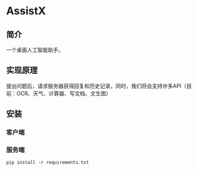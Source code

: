 # AssistX

## 简介 
一个桌面人工智能助手。

## 实现原理
提出问题后，请求服务器获得回复和历史记录，同时，我们将会支持许多API（目前：OCR、天气、计算器、写文档、文生图）

## 安装
### 客户端

### 服务端
```
pip install -r requirements.txt
```